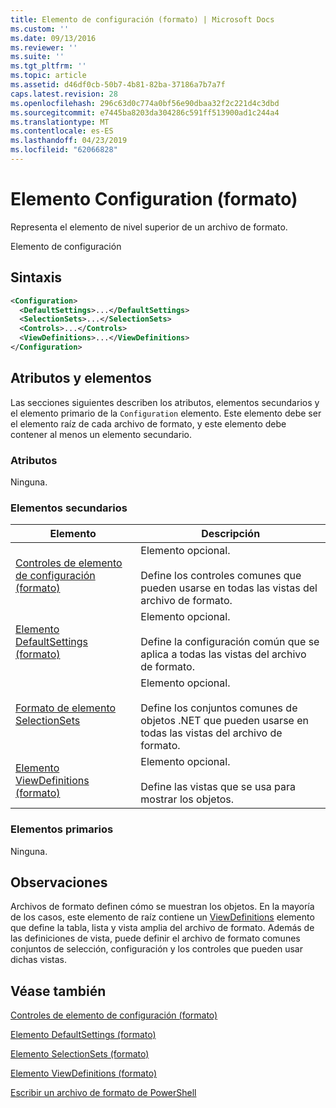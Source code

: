 ```yaml
---
title: Elemento de configuración (formato) | Microsoft Docs
ms.custom: ''
ms.date: 09/13/2016
ms.reviewer: ''
ms.suite: ''
ms.tgt_pltfrm: ''
ms.topic: article
ms.assetid: d46df0cb-50b7-4b81-82ba-37186a7b7a7f
caps.latest.revision: 28
ms.openlocfilehash: 296c63d0c774a0bf56e90dbaa32f2c221d4c3dbd
ms.sourcegitcommit: e7445ba8203da304286c591ff513900ad1c244a4
ms.translationtype: MT
ms.contentlocale: es-ES
ms.lasthandoff: 04/23/2019
ms.locfileid: "62066828"
---
```

# <a name="configuration-element-format"></a>Elemento Configuration (formato)

Representa el elemento de nivel superior de un archivo de formato.

Elemento de configuración

## <a name="syntax"></a>Sintaxis

```xml
<Configuration>
  <DefaultSettings>...</DefaultSettings>
  <SelectionSets>...</SelectionSets>
  <Controls>...</Controls>
  <ViewDefinitions>...</ViewDefinitions>
</Configuration>

```

## <a name="attributes-and-elements"></a>Atributos y elementos

Las secciones siguientes describen los atributos, elementos secundarios y el elemento primario de la `Configuration` elemento. Este elemento debe ser el elemento raíz de cada archivo de formato, y este elemento debe contener al menos un elemento secundario.

### <a name="attributes"></a>Atributos

Ninguna.

### <a name="child-elements"></a>Elementos secundarios

|Elemento|Descripción|
|-------------|-----------------|
|[Controles de elemento de configuración (formato)](./controls-element-for-configuration-format.md)|Elemento opcional.<br /><br /> Define los controles comunes que pueden usarse en todas las vistas del archivo de formato.|
|[Elemento DefaultSettings (formato)](./defaultsettings-element-format.md)|Elemento opcional.<br /><br /> Define la configuración común que se aplica a todas las vistas del archivo de formato.|
|[Formato de elemento SelectionSets](./selectionsets-element-format.md)|Elemento opcional.<br /><br /> Define los conjuntos comunes de objetos .NET que pueden usarse en todas las vistas del archivo de formato.|
|[Elemento ViewDefinitions (formato)](./viewdefinitions-element-format.md)|Elemento opcional.<br /><br /> Define las vistas que se usa para mostrar los objetos.|

### <a name="parent-elements"></a>Elementos primarios

Ninguna.

## <a name="remarks"></a>Observaciones

Archivos de formato definen cómo se muestran los objetos. En la mayoría de los casos, este elemento de raíz contiene un [ViewDefinitions](./viewdefinitions-element-format.md) elemento que define la tabla, lista y vista amplia del archivo de formato. Además de las definiciones de vista, puede definir el archivo de formato comunes conjuntos de selección, configuración y los controles que pueden usar dichas vistas.

## <a name="see-also"></a>Véase también

[Controles de elemento de configuración (formato)](./controls-element-for-configuration-format.md)

[Elemento DefaultSettings (formato)](./defaultsettings-element-format.md)

[Elemento SelectionSets (formato)](./selectionsets-element-format.md)

[Elemento ViewDefinitions (formato)](./viewdefinitions-element-format.md)

[Escribir un archivo de formato de PowerShell](./writing-a-powershell-formatting-file.md)
